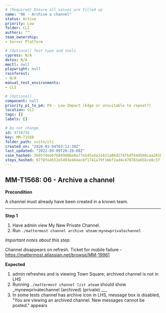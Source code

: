 ```yaml
---
# (Required) Ensure all values are filled up
name: "06 - Archive a channel"
status: Active
priority: Low
folder: CLI
authors: ""
team_ownership: 
- Server Platform

# (Optional) Test type and tools
cypress: N/A
detox: N/A
mmctl: null
playwright: null
rainforest: 
- N/A
manual_test_environments: 
- CLI

# (Optional)
component: null
priority_p1_to_p4: P4 - Low-Impact (Edge or unsuitable to repeat?)
location: CLI
tags: []
labels: []

# Do not change
id: 4716732
key: MM-T1568
folder_path: suite/cli
created_on: "2020-03-04T03:12:30Z"
last_updated: "2022-09-09T20:28:08Z"
case_hashed: 36857deeb7b849d0be8a77a545a4a31821a86d274fbdf64d500caa201b0158e1d5eb8c7565fb0d8d1c3e91c3a6decf57
steps_hashed: 9778fe4552e5493e464ac8f1741a79f16bf2ad4c470783a65bce8c377e35516e294b9bb07cd3fbb569afcde8cd24db9b
---
```


## MM-T1568: 06 - Archive a channel

**Precondition**

A channel must already have been created in a known team.

---

**Step 1**

1. Have admin view My New Private Channel.
2. Run `./mattermost channel archive ateam:mynewprivatechannel`

_Important notes about this step:_

Channel disappears on refresh. Ticket for mobile failure - <https://mattermost.atlassian.net/browse/MM-19961>

**Expected**

1. admin refreshes and is viewing Town Square; archived channel is not in LHS
2. Running _`./mattermost channel list ateam`_ should show \_mynewprivatechannel (archived) (private) \_\_\_
3. In some tests channel has archive icon in LHS, message box is disabled, "You are viewing an archived channel. New messages cannot be posted." appears
